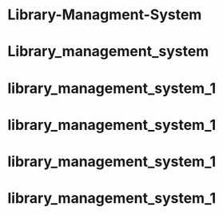 # Library-Managment-System
# Library_management_system
# library_management_system_1
# library_management_system_1
# library_management_system_1
# library_management_system_1
